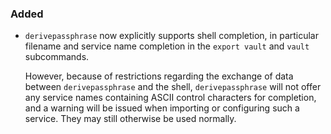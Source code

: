 ### Added

  - `derivepassphrase` now explicitly supports shell completion, in
    particular filename and service name completion in the `export vault`
    and `vault` subcommands.

    However, because of restrictions regarding the exchange of data between
    `derivepassphrase` and the shell, `derivepassphrase` will not offer any
    service names containing ASCII control characters for completion, and
    a warning will be issued when importing or configuring such a service.
    They may still otherwise be used normally.
